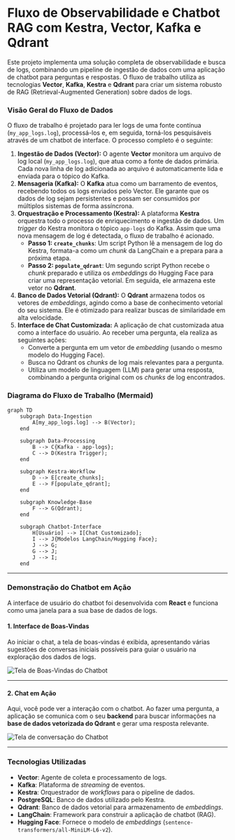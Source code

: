 # Fluxo de Observabilidade e Chatbot RAG com Kestra, Vector, Kafka e Qdrant

Este projeto implementa uma solução completa de observabilidade e busca de logs, combinando um pipeline de ingestão de dados com uma aplicação de chatbot para perguntas e respostas. O fluxo de trabalho utiliza as tecnologias **Vector**, **Kafka**, **Kestra** e **Qdrant** para criar um sistema robusto de RAG (Retrieval-Augmented Generation) sobre dados de logs.

### Visão Geral do Fluxo de Dados

O fluxo de trabalho é projetado para ler logs de uma fonte contínua (`my_app_logs.log`), processá-los e, em seguida, torná-los pesquisáveis através de um chatbot de interface. O processo completo é o seguinte:

1.  **Ingestão de Dados (Vector):** O agente **Vector** monitora um arquivo de log local (`my_app_logs.log`), que atua como a fonte de dados primária. Cada nova linha de log adicionada ao arquivo é automaticamente lida e enviada para o tópico do Kafka.
2.  **Mensageria (Kafka):** O **Kafka** atua como um barramento de eventos, recebendo todos os logs enviados pelo Vector. Ele garante que os dados de log sejam persistentes e possam ser consumidos por múltiplos sistemas de forma assíncrona.
3.  **Orquestração e Processamento (Kestra):** A plataforma **Kestra** orquestra todo o processo de enriquecimento e ingestão de dados. Um *trigger* do Kestra monitora o tópico `app-logs` do Kafka. Assim que uma nova mensagem de log é detectada, o fluxo de trabalho é acionado.
    * **Passo 1: `create_chunks`**: Um script Python lê a mensagem de log do Kestra, formata-a como um *chunk* da LangChain e a prepara para a próxima etapa.
    * **Passo 2: `populate_qdrant`**: Um segundo script Python recebe o *chunk* preparado e utiliza os *embeddings* do Hugging Face para criar uma representação vetorial. Em seguida, ele armazena este vetor no **Qdrant**.
4.  **Banco de Dados Vetorial (Qdrant):** O **Qdrant** armazena todos os vetores de *embeddings*, agindo como a base de conhecimento vetorial do seu sistema. Ele é otimizado para realizar buscas de similaridade em alta velocidade.
5.  **Interface de Chat Customizada:** A aplicação de chat customizada atua como a interface do usuário. Ao receber uma pergunta, ela realiza as seguintes ações:
    * Converte a pergunta em um vetor de *embedding* (usando o mesmo modelo do Hugging Face).
    * Busca no Qdrant os *chunks* de log mais relevantes para a pergunta.
    * Utiliza um modelo de linguagem (LLM) para gerar uma resposta, combinando a pergunta original com os *chunks* de log encontrados.

### Diagrama do Fluxo de Trabalho (Mermaid)

```mermaid
graph TD
    subgraph Data-Ingestion
        A[my_app_logs.log] --> B(Vector);
    end

    subgraph Data-Processing
        B --> C{Kafka - app-logs};
        C --> D(Kestra Trigger);
    end

    subgraph Kestra-Workflow
        D --> E[create_chunks];
        E --> F[populate_qdrant];
    end

    subgraph Knowledge-Base
        F --> G(Qdrant);
    end

    subgraph Chatbot-Interface
        H[Usuário] --> I[Chat Customizado];
        I --> J{Modelos LangChain/Hugging Face};
        J --> G;
        G --> J;
        J --> I;
    end
````

-----

### Demonstração do Chatbot em Ação

A interface de usuário do chatbot foi desenvolvida com **React** e funciona como uma janela para a sua base de dados de logs.

#### 1\. Interface de Boas-Vindas

Ao iniciar o chat, a tela de boas-vindas é exibida, apresentando várias sugestões de conversas iniciais possíveis para guiar o usuário na exploração dos dados de logs.

![Tela de Boas-Vindas do Chatbot](images/chat-default.PNG)

-----

#### 2\. Chat em Ação

Aqui, você pode ver a interação com o chatbot. Ao fazer uma pergunta, a aplicação se comunica com o seu **backend** para buscar informações na **base de dados vetorizada do Qdrant** e gerar uma resposta relevante.

![Tela de conversação do Chatbot](images/chat-ai.PNG)

-----

### Tecnologias Utilizadas

  * **Vector**: Agente de coleta e processamento de logs.
  * **Kafka**: Plataforma de *streaming* de eventos.
  * **Kestra**: Orquestrador de *workflows* para o pipeline de dados.
  * **PostgreSQL**: Banco de dados utilizado pelo Kestra.
  * **Qdrant**: Banco de dados vetorial para armazenamento de *embeddings*.
  * **LangChain**: Framework para construir a aplicação de chatbot (RAG).
  * **Hugging Face**: Fornece o modelo de *embeddings* (`sentence-transformers/all-MiniLM-L6-v2`).
